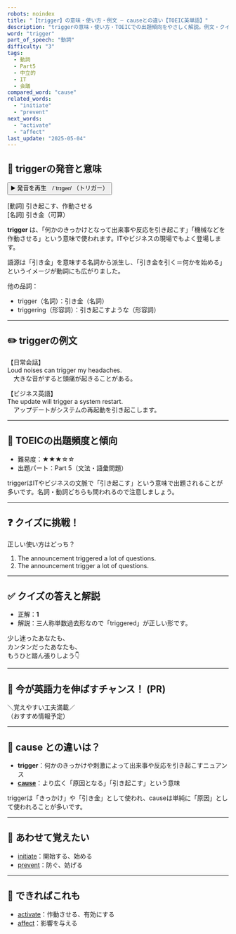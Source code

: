 ```yaml
---
robots: noindex
title: "【trigger】の意味・使い方・例文 ― causeとの違い【TOEIC英単語】"
description: "triggerの意味・使い方・TOEICでの出題傾向をやさしく解説。例文・クイズ付きでcauseとの違いもわかりやすく学べます。"
word: "trigger"
part_of_speech: "動詞"
difficulty: "3"
tags:
  - 動詞
  - Part5
  - 中立的
  - IT
  - 会議
compared_word: "cause"
related_words:
  - "initiate"
  - "prevent"
next_words:
  - "activate"
  - "affect"
last_update: "2025-05-04"
---
```


## 🔰 triggerの発音と意味

<button class="play-audio" onclick="playTTS('trigger')">
  <span class="play-audio-main">
    ▶️ 発音を再生　/ˈtrɪɡər/
  </span>
  <span class="play-audio-sub">
    （トリガー）
  </span>
</button>

[動詞] 引き起こす、作動させる  
[名詞] 引き金（可算）

**trigger** は、「何かのきっかけとなって出来事や反応を引き起こす」「機械などを作動させる」という意味で使われます。ITやビジネスの現場でもよく登場します。

語源は「引き金」を意味する名詞から派生し、「引き金を引く＝何かを始める」というイメージが動詞にも広がりました。

他の品詞：  
- trigger（名詞）：引き金（名詞）
- triggering（形容詞）：引き起こすような（形容詞）

---

## ✏️ triggerの例文

【日常会話】  
Loud noises can trigger my headaches.  
　大きな音がすると頭痛が起きることがある。

【ビジネス英語】  
The update will trigger a system restart.  
　アップデートがシステムの再起動を引き起こします。

---

## 🎯 TOEICの出題頻度と傾向

- 難易度：★★★☆☆
- 出題パート：Part 5（文法・語彙問題）

triggerはITやビジネスの文脈で「引き起こす」という意味で出題されることが多いです。名詞・動詞どちらも問われるので注意しましょう。

---

## ❓ クイズに挑戦！

正しい使い方はどっち？

1. The announcement triggered a lot of questions.  
2. The announcement trigger a lot of questions.

---

## ✅ クイズの答えと解説

- 正解：**1**
- 解説：三人称単数過去形なので「triggered」が正しい形です。

少し迷ったあなたも、  
カンタンだったあなたも、  
もうひと踏ん張りしよう👇️

---

## 🚀 今が英語力を伸ばすチャンス！ (PR)

<div class="info-center">
＼覚えやすい工夫満載／<br>  
（おすすめ情報予定）
</div>

---

## 🤔  cause との違いは？

- **trigger**：何かのきっかけや刺激によって出来事や反応を引き起こすニュアンス
- **[cause](/word/cause/)**：より広く「原因となる」「引き起こす」という意味

triggerは「きっかけ」や「引き金」として使われ、causeは単純に「原因」として使われることが多いです。

---

## 🧩 あわせて覚えたい

- [initiate](/word/initiate/)：開始する、始める
- [prevent](/word/prevent/)：防ぐ、妨げる

---

## 📖 できればこれも

- [activate](/word/activate/)：作動させる、有効にする
- [affect](/word/affect/)：影響を与える

<!-- cvid: aid04_bid29 -->
